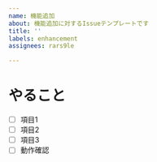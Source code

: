 ```yaml
---
name: 機能追加
about: 機能追加に対するIssueテンプレートです
title: ''
labels: enhancement
assignees: rars9le

---
```


# やること
- [ ] 項目1
- [ ] 項目2
- [ ] 項目3
- [ ] 動作確認

